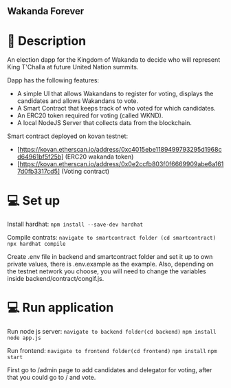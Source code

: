 ## Wakanda Forever

# :page_facing_up: Description

An election dapp for the Kingdom of Wakanda to decide who will represent King T'Challa at future United Nation summits. 

Dapp has the following features:
  - A simple UI that allows Wakandans to register for voting, displays the candidates and allows Wakandans to vote.
  - A Smart Contract that keeps track of who voted for which candidates.
  - An ERC20 token required for voting (called WKND).
  - A local NodeJS Server that collects data from the blockchain.

Smart contract deployed on kovan testnet:
  - [https://kovan.etherscan.io/address/0xc4015ebe1189499793295d1968cd64961bf5f25b] (ERC20 wakanda token)
  - [https://kovan.etherscan.io/address/0x0e2ccfb803f0f6669909abe6a1617d0fb3317cd5] (Voting contract)
 
# :computer: Set up

Install hardhat:
  ```npm install --save-dev hardhat```

Compile contrats:
  ```navigate to smartcontract folder (cd smartcontract)```
  ```npx hardhat compile```

Create .env file in backend and smartcontract folder and set it up to own private values, there is .env.example as the example. Also, depending on the testnet network you choose, you will need to change the variables inside backend/contract/congif.js.

# :computer: Run application
  
Run node js server:
  ```navigate to backend folder(cd backend)```
  ```npm install```
  ```node app.js```
  
Run frontend:
  ```navigate to frontend folder(cd frontend)```
  ```npm install```
  ```npm start```

First go to /admin page to add candidates and delegator for voting, after that you could go to / and vote.
